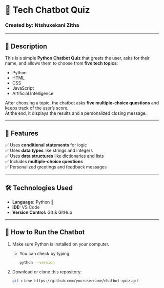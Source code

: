 # 🤖 Tech Chatbot Quiz

### Created by: Ntshuxekani Zitha

---

## 📘 Description
This is a simple **Python Chatbot Quiz** that greets the user, asks for their name, and allows them to choose from **five tech topics**:
- Python  
- HTML  
- CSS  
- JavaScript  
- Artificial Intelligence  

After choosing a topic, the chatbot asks **five multiple-choice questions** and keeps track of the user’s score.  
At the end, it displays the results and a personalized closing message.

---

## 🧠 Features
✅ Uses **conditional statements** for logic  
✅ Uses **data types** like strings and integers  
✅ Uses **data structures** like dictionaries and lists  
✅ Includes **multiple-choice questions**  
✅ Personalized greetings and feedback messages  

---

## 🛠️ Technologies Used
- **Language:** Python 🐍  
- **IDE:** VS Code  
- **Version Control:** Git & GitHub  

---

## 🚀 How to Run the Chatbot

1. Make sure Python is installed on your computer.  
   - You can check by typing:  
     ```bash
     python --version
     ```

2. Download or clone this repository:
   ```bash
   git clone https://github.com/yourusername/chatbot-quiz.git
